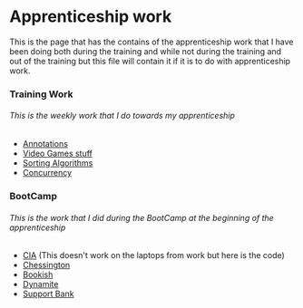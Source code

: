 # Apprenticeship work
This is the page that has the contains of the apprenticeship work that I have been doing both during the training and while not during the training and
out of the training but this file will contain it if it is to do with apprenticeship work.

### Training Work
###### This is the weekly work that I do towards my apprenticeship
- [Annotations](src/training/Annotations)
- [Video Games stuff](src/training/GameStuff/Main.java)
- [Sorting Algorithms](src/training/SortingAlgorithims/Run_Counting.java)
- [Concurrency](src/training/Concurrency/Concurrency.java)

### BootCamp
###### This is the work that I did during the BootCamp at the beginning of the apprenticeship
- [CIA](https://github.com/jcraigh/Agent-CIA) (This doesn't work on the laptops from work but here is the code)
- [Chessington](https://github.com/catlikecomet/Chessington-Java)
- [Bookish](https://github.com/jcraigh/Bookish-Java)
- [Dynamite](https://github.com/jcraigh/Dynamite-Java)
- [Support Bank](https://github.com/jcraigh/SupportBank)